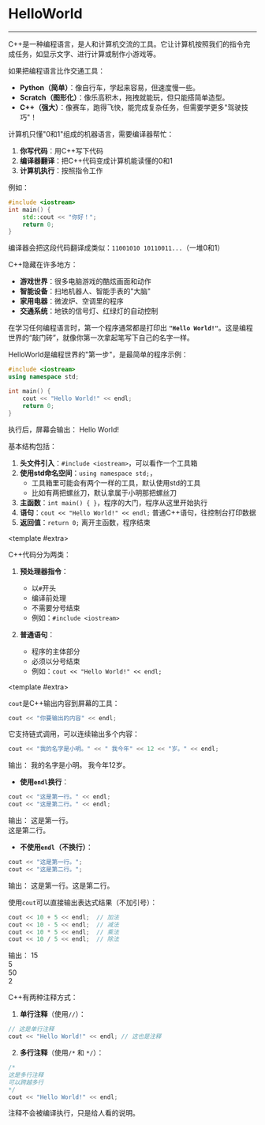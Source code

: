 # HelloWorld

---

<CCollapseGroup>

<CCollapse title="C++是什么？">
C++是一种编程语言，是人和计算机交流的工具。它让计算机按照我们的指令完成任务，如显示文字、进行计算或制作小游戏等。
</CCollapse>

<CCollapse title="C++与其他编程语言相比有什么特点？">

如果把编程语言比作交通工具：
- **Python（简单）**：像自行车，学起来容易，但速度慢一些。
- **Scratch（图形化）**：像乐高积木，拖拽就能玩，但只能搭简单造型。
- **C++（强大）**：像赛车，跑得飞快，能完成复杂任务，但需要学更多"驾驶技巧"！

</CCollapse>

<CCollapse title="计算机是如何执行C++代码的？">

计算机只懂"0和1"组成的机器语言，需要编译器帮忙：
1. **你写代码**：用C++写下代码
2. **编译器翻译**：把C++代码变成计算机能读懂的0和1
3. **计算机执行**：按照指令工作

例如：
```cpp
#include <iostream>  
int main() {  
    std::cout << "你好！"; 
    return 0;  
}
```
编译器会把这段代码翻译成类似：`11001010 10110011...`（一堆0和1）

</CCollapse>

<CCollapse title="C++在日常生活中有哪些应用？">

C++隐藏在许多地方：
- **游戏世界**：很多电脑游戏的酷炫画面和动作
- **智能设备**：扫地机器人、智能手表的"大脑"
- **家用电器**：微波炉、空调里的程序
- **交通系统**：地铁的信号灯、红绿灯的自动控制

</CCollapse>

<CCollapse title="什么是HelloWorld程序？">

在学习任何编程语言时，第一个程序通常都是打印出 **`"Hello World!"`**。这是编程世界的“敲门砖”，就像你第一次拿起笔写下自己的名字一样。

HelloWorld是编程世界的"第一步"，是最简单的程序示例：

```cpp
#include <iostream>
using namespace std;

int main() {
    cout << "Hello World!" << endl;
    return 0;
}
```

执行后，屏幕会输出：
<RunningResult>
Hello World!
</RunningResult>

</CCollapse>

<CCollapse title="C++程序的基本结构是怎样的？">

基本结构包括：
1. **头文件引入**：`#include <iostream>`，可以看作一个工具箱
2. **使用std命名空间**：`using namespace std;`，
   - 工具箱里可能会有两个一样的工具，默认使用std的工具
   - 比如有两把螺丝刀，默认拿属于小明那把螺丝刀
3. **主函数**：`int main() { }`，程序的大门，程序从这里开始执行
4. **语句**：`cout << "Hello World!" << endl;` 普通C++语句，往控制台打印数据
5. **返回值**：`return 0;` 离开主函数，程序结束

<template #extra>
    <CBadge text="重点" variant="outline" color="#ff4d4f" />
</template>

</CCollapse>

<CCollapse title="C++中的两大类语句？">

C++代码分为两类：
1. **预处理器指令**：
   - 以`#`开头
   - 编译前处理
   - 不需要分号结束
   - 例如：`#include <iostream>`

2. **普通语句**：
   - 程序的主体部分
   - 必须以分号结束
   - 例如：`cout << "Hello World!" << endl;`

<template #extra>
    <CBadge text="重点" variant="outline" color="#ff4d4f" />
</template>


</CCollapse>

<CCollapse title="如何使用cout输出内容？">

`cout`是C++输出内容到屏幕的工具：

```cpp
cout << "你要输出的内容" << endl;
```

它支持链式调用，可以连续输出多个内容：
```cpp
cout << "我的名字是小明。" << " 我今年" << 12 << "岁。" << endl;
```

输出：
<RunningResult>
我的名字是小明。 我今年12岁。
</RunningResult>

</CCollapse>

<CCollapse title="如何控制输出内容换行？">

- **使用`endl`换行**：
```cpp
cout << "这是第一行。" << endl;
cout << "这是第二行。" << endl;
```
输出：
<RunningResult>
这是第一行。<br/>
这是第二行。
</RunningResult>

- **不使用`endl`（不换行）**：
```cpp
cout << "这是第一行。";
cout << "这是第二行。";
```
输出：
<RunningResult>
这是第一行。这是第二行。
</RunningResult>

</CCollapse>

<CCollapse title="如何输出数学表达式的结果？">

使用`cout`可以直接输出表达式结果（不加引号）：

```cpp
cout << 10 + 5 << endl;  // 加法
cout << 10 - 5 << endl;  // 减法
cout << 10 * 5 << endl;  // 乘法
cout << 10 / 5 << endl;  // 除法
```

输出：
<RunningResult>
15<br/>
5<br/>
50<br/>
2
</RunningResult>

</CCollapse>

<CCollapse title="如何在C++程序中添加注释？">

C++有两种注释方式：

1. **单行注释**（使用`//`）：
```cpp
// 这是单行注释
cout << "Hello World!" << endl; // 这也是注释
```

2. **多行注释**（使用`/*` 和 `*/`）：
```cpp
/*
这是多行注释
可以跨越多行
*/
cout << "Hello World!" << endl;
```

注释不会被编译执行，只是给人看的说明。

</CCollapse> 

</CCollapseGroup>